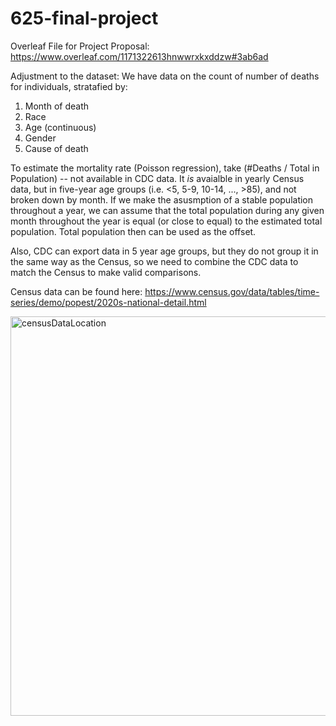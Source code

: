 # 625-final-project

Overleaf File for Project Proposal: https://www.overleaf.com/1171322613hnwwrxkxddzw#3ab6ad 

Adjustment to the dataset: 
We have data on the count of number of deaths for individuals, stratafied by: 

1) Month of death
2) Race
3) Age (continuous)
4) Gender
5) Cause of death

To estimate the mortality rate (Poisson regression), take (#Deaths / Total in Population) -- not available in CDC data. It _is_ avaialble in yearly Census data, but in five-year age groups (i.e. <5, 5-9, 10-14, ..., >85), and not broken down by month. If we make the asusmption of a stable population throughout a year, we can assume that the total population during any given month throughout the year is equal (or close to equal) to the estimated total population. Total population then can be used as the offset. 

Also, CDC can export data in 5 year age groups, but they do not group it in the same way as the Census, so we need to combine the CDC data to match the Census to make valid comparisons. 

Census data can be found here: https://www.census.gov/data/tables/time-series/demo/popest/2020s-national-detail.html

<img width="639" alt="censusDataLocation" src="https://github.com/caschmi/625-final-project/assets/148912328/3361e4a0-da8a-4187-ad73-73e27edd5398">
